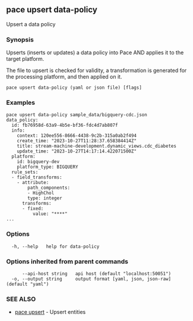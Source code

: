 ## pace upsert data-policy

Upsert a data policy

### Synopsis

Upserts (inserts or updates) a data policy into Pace AND
applies it to the target platform.

The file to upsert is checked for validity, a transformation is generated
for the processing platform, and then applied on it.

```
pace upsert data-policy (yaml or json file) [flags]
```

### Examples

```
pace upsert data-policy sample_data/bigquery-cdc.json
data_policy:
  id: fb76958d-63a9-4b5e-bf36-fdc4d7ab807f
  info:
    context: 120ee556-8666-4438-9c2b-315a0ab2f494
    create_time: "2023-10-27T11:28:37.658384414Z"
    title: stream-machine-development.dynamic_views.cdc_diabetes
    update_time: "2023-10-27T14:17:14.422071500Z"
  platform:
    id: bigquery-dev
    platform_type: BIGQUERY
  rule_sets:
  - field_transforms:
    - attribute:
        path_components:
        - HighChol
        type: integer
      transforms:
      - fixed:
          value: "****"
...
```

### Options

```
  -h, --help   help for data-policy
```

### Options inherited from parent commands

```
      --api-host string   api host (default "localhost:50051")
  -o, --output string     output format [yaml, json, json-raw] (default "yaml")
```

### SEE ALSO

* [pace upsert](pace_upsert.md)	 - Upsert entities

